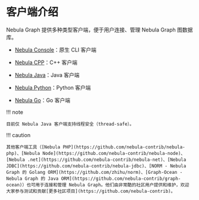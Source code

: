 # 客户端介绍

Nebula Graph 提供多种类型客户端，便于用户连接、管理 Nebula Graph 图数据库。

- [Nebula Console](../nebula-console.md)：原生 CLI 客户端

- [Nebula CPP](3.nebula-cpp-client.md)：C++ 客户端

- [Nebula Java](4.nebula-java-client.md)：Java 客户端

- [Nebula Python](5.nebula-python-client.md)：Python 客户端

- [Nebula Go](6.nebula-go-client.md)：Go 客户端

!!! note

    目前仅 Nebula Java 客户端支持线程安全（thread-safe）。


!!! caution

    其他客户端工具（[Nebula PHP](https://github.com/nebula-contrib/nebula-php)、[Nebula Node](https://github.com/nebula-contrib/nebula-node)、[Nebula .net](https://github.com/nebula-contrib/nebula-net)、[Nebula JDBC](https://github.com/nebula-contrib/nebula-jdbc)、[NORM - Nebula Graph 的 Golang ORM](https://github.com/zhihu/norm)、[Graph-Ocean - Nebula Graph 的 Java ORM](https://github.com/nebula-contrib/graph-ocean)）也可用于连接和管理 Nebula Graph。他们由非常酷的社区用户提供和维护，欢迎大家参与测试和贡献[更多社区项目](https://github.com/nebula-contrib)。
